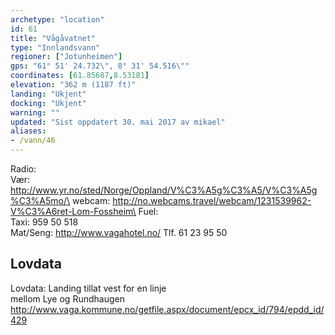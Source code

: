 ```yaml
---
archetype: "location"
id: 61
title: "Vågåvatnet"
type: "Innlandsvann"
regioner: ["Jotunheimen"]
gps: "61° 51' 24.732\", 8° 31' 54.516\""
coordinates: [61.85687,8.53181]
elevation: "362 m (1187 ft)"
landing: "Ukjent"
docking: "Ukjent"
warning: ""
updated: "Sist oppdatert 30. mai 2017 av mikael"
aliases:
- /vann/46
---
```


Radio:\
Vær: http://www.yr.no/sted/Norge/Oppland/V%C3%A5g%C3%A5/V%C3%A5g%C3%A5mo/\
webcam: http://no.webcams.travel/webcam/1231539962-V%C3%A6ret-Lom-Fossheim\
Fuel:\
Taxi:   959 50 518\
Mat/Seng: http://www.vagahotel.no/   Tlf. 61 23 95 50

## Lovdata

Lovdata: Landing tillat vest for en linje\
mellom Lye og Rundhaugen\
http://www.vaga.kommune.no/getfile.aspx/document/epcx_id/794/epdd_id/429
